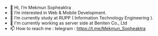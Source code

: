 - 👋 Hi, I’m Mekmun Sopheaktra
- 👀 I’m interested in Web & Mobile Development.
- 🌱 I’m currently study at RUPP ( Information Technology Engineering ).
- 🏢 I'm currently working as server side at Beniten Co., Ltd
- 📫 How to reach me : telegram : https://t.me/Mekmun_Sopheaktra

<!---
Mekmun-Sopheaktra/Mekmun-Sopheaktra is a ✨ special ✨ repository because its `README.md` (this file) appears on your GitHub profile.
You can click the Preview link to take a look at your changes.
--->
